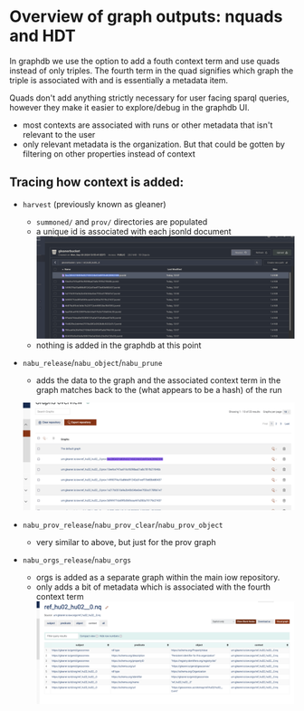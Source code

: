 # Overview of graph outputs: nquads and HDT

In graphdb we use the option to add a fouth context term and use quads instead of only triples. The fourth term in the quad signifies which graph the triple is associated with and is essentially a metadata item.

Quads don't add anything strictly necessary for user facing sparql queries, however they make it easier to explore/debug in the graphdb UI.

- most contexts are associated with runs or other metadata that isn't relevant to the user
- only relevant metadata is the organization. But that could be gotten by filtering on other properties instead of context

## Tracing how context is added:

- `harvest` (previously known as gleaner)
  - `summoned/` and `prov/` directories are populated
  - a unique id is associated with each jsonld document
    ![alt text](./images/bucket-context.png)
  - nothing is added in the graphdb at this point

- `nabu_release`/`nabu_object`/`nabu_prune`
  - adds the data to the graph and the associated context term in the graph matches back to the (what appears to be a hash) of the run

  ![alt text](./images/quads.png)

- `nabu_prov_release`/`nabu_prov_clear`/`nabu_prov_object`
  - very similar to above, but just for the prov graph

- `nabu_orgs_release`/`nabu_orgs`
  - orgs is added as a separate graph within the main iow repository.
  - only adds a bit of metadata which is associated with the fourth context term
    ![alt text](./images/orgs.png)
